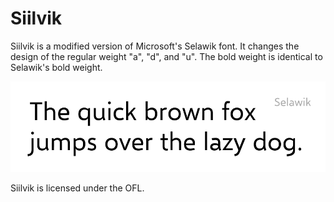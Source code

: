 # Siilvik
Siilvik is a modified version of Microsoft's Selawik font. It changes the design of the regular weight "a", "d", and "u". The bold weight is identical to Selawik's bold weight.

![](/comparison.gif)

Siilvik is licensed under the OFL.
